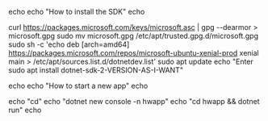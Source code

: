 
echo
echo "How to install the SDK"
echo

curl https://packages.microsoft.com/keys/microsoft.asc | gpg --dearmor > microsoft.gpg
sudo mv microsoft.gpg /etc/apt/trusted.gpg.d/microsoft.gpg
sudo sh -c 'echo deb [arch=amd64] https://packages.microsoft.com/repos/microsoft-ubuntu-xenial-prod xenial main > /etc/apt/sources.list.d/dotnetdev.list'
sudo apt update
echo "Enter sudo apt install dotnet-sdk-2-VERSION-AS-I-WANT"

echo 
echo "How to start a new app"
echo

echo "cd"
echo "dotnet new console -n hwapp"
echo "cd hwapp && dotnet run"
echo
